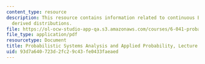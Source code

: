 ```yaml
---
content_type: resource
description: This resource contains information related to continuous Bayes rule;
  derived distributions.
file: https://ol-ocw-studio-app-qa.s3.amazonaws.com/courses/6-041-probabilistic-systems-analysis-and-applied-probability-fall-2010/93d7a640723d2fc29c43fe0433faeaed_MIT6_041F10_L10.pdf
file_type: application/pdf
resourcetype: Document
title: Probabilistic Systems Analysis and Applied Probability, Lecture 10
uid: 93d7a640-723d-2fc2-9c43-fe0433faeaed
---
```

